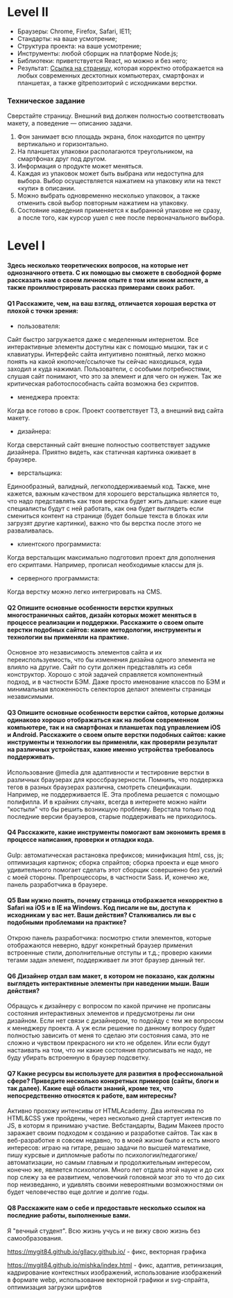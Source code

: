 # Level II 

* Браузеры: Chrome, Firefox, Safari, IE11; 
* Стандарты: на ваше усмотрение; 
* Структура проекта: на ваше усмотрение; 
* Инструменты: любой сборщик на платформе Node.js; 
* Библиотеки: приветствуется React, но можно и без него; 
* Результат: [Cсылка на страницу](https://mygit84.github.io/cats/), которая корректно отображается на любых современных десктопных компьютерах, смартфонах и планшетах, а также gitрепозиторий с исходниками верстки. 

### Техническое задание
Сверстайте страницу. Внешний вид должен полностью соответствовать макету, а поведение — описанию задачи.

1. Фон занимает всю площадь экрана, блок находится по центру вертикально и горизонтально. 
2. На планшетах упаковки располагаются треугольником, на смартфонах друг под другом. 
3. Информация о продукте может меняться. 
4. Каждая из упаковок может быть выбрана или недоступна для выбора. Выбор осуществляется нажатием на упаковку или на текст «купи» в описании. 
5. Можно выбрать одновременно несколько упаковок, а также отменить свой выбор повторным нажатием на упаковку. 
6. Состояние наведения применяется к выбранной упаковке не сразу, а после того, как курсор ушел с нее после первоначального выбора. 

# Level I

#### Здесь несколько теоретических вопросов, на которые нет однозначного ответа. С их помощью вы сможете в свободной форме рассказать нам о своем личном опыте в том или ином аспекте, а также проиллюстрировать рассказ примерами своих работ.

#### Q1 Расскажите, чем, на ваш взгляд, отличается хорошая верстка от плохой с точки зрения:

 * пользователя: 
 
 Сайт быстро загружается даже с меделенным интернетом. Все интерактивные элементы доступны как с помощью мышки, так и с клавиатуры. Интерфейс сайта интуитивно понятный, легко можно понять на какой кнопочке/ссылочке ты сейчас находишься, куда заходил и куда нажимал.  Пользователи, с особыми потребностями, слушая сайт понимают, что это за элемент и для чего он нужен. Так же критическая работоспособнасть сайта возможна без скриптов. 
 
 * менеджера проекта:
 
 Когда все готово в срок. Проект соответствует ТЗ, а внешний вид сайта макету.
 
 * дизайнера:
 
 Когда сверстанный сайт внешне полностью соответствует задумке дизайнера. Приятно видеть, как статичная картинка оживает в браузере.
 
 * верстальщика:
 
 Единообразный, валидный, легкоподдерживаемый код. Также, мне кажется, важным качеством для хорошего верстальщика является то, что надо представлять как твоя верстка будет жить дальше: какие еще специалисты будут с ней работать, как она будет выглядеть если смениться контент на странице (будет больше текста в блоках или загрузят другие картинки), важно что бы верстка после этого не разваливалась.
 
 * клиентского программиста:
 
 Когда верстальщик максимально подготовил проект для дополнения его скриптами. Например, прописал необходимые классы для js.
 
 * серверного программиста:

Когда верстку можно легко интегрировать на CMS.


#### Q2 Опишите основные особенности верстки крупных многостраничных сайтов, дизайн которых может меняться в процессе реализации и поддержки. Расскажите о своем опыте верстки подобных сайтов: какие методологии, инструменты и технологии вы применяли на практике.  
Основное это независимость элементов сайта и их переиспользуемость, что бы изменения дизайна одного элемента не влияло на другие. Сайт по сути должен представлять из себя конструктор. Хорошо с этой задачей справляется компонентный подход, и в частности БЭМ. Даже просто именование классов по БЭМ и минимальная вложенность селекторов делают элементы страницы независимыми.


#### Q3 Опишите основные особенности верстки сайтов, которые должны одинаково хорошо отображаться как на любом современном компьютере, так и на смартфонах и планшетах под управлением iOS и Android. Расскажите о своем опыте верстки подобных сайтов: какие инструменты и технологии вы применяли, как проверяли результат на различных устройствах, какие именно устройства требовалось поддерживать.

Использование @media для адаптивности и тестировние верстки в различных браузерах для кроссбраузерности. Помнить, что поддержка тегов в разных браузерах различна, смотреть спецификации. Например, <picture> не поддерживается IE. Эта проблема решается с помощью полифилла. И в крайних случаях, всегда в интернете можно найти "костыли" что бы решить возникшую проблему.
Верстала только под последние версии браузеров, старые поддерживать не приходилось.


#### Q4 Расскажите, какие инструменты помогают вам экономить время в процессе написания, проверки и отладки кода.

Gulp: автоматическая растановка префиксов; минификация html, css, js; оптимизация картинок; сборка спрайтов; сборка проекта и еще много удивительного помогает сделать этот сборщик совершенно без усилий с моей стороны. Препроцессоры, в частности Sass. И, конечно же, панель разработчика в браузере.


#### Q5 Вам нужно понять, почему страница отображается некорректно в Safari на iOS и в IE на Windows. Код писали не вы, доступа к исходникам у вас нет. Ваши действия? Сталкивались ли вы с подобными проблемами на практике?

Открою панель разработчика: посмотрю стили элементов, которые отображаются неверно, вдруг конкретный браузер применил встроенные стили, дополнительные отступы и т.д.; проверю какими тегами задан элемент, поддерживает ли этот браузер данный тег.


#### Q6 Дизайнер отдал вам макет, в котором не показано, как должны выглядеть интерактивные элементы при наведении мыши. Ваши действия?

Обращусь к дизайнеру с вопросом по какой причине не прописаны состояния интерактивных элементов и предусмотрены ли они дизайном. Если нет связи с дизайнером, то подойду с тем же вопросом к менеджеру проекта. А уж если решение по данному вопросу будет полностью зависить от меня то сделаю эти состояния сама, это не сложно и чувством прекрасного ни кто не обделен. Или если будут настаивать на том, что ни какие состояния прописывать не надо, не буду убирать встроенную в браузер подсветку.


#### Q7 Какие ресурсы вы используете для развития в профессиональной сфере? Приведите несколько конкретных примеров (сайты, блоги и так далее). Какие ещё области знаний, кроме тех, что непосредственно относятся к работе, вам интересны?

Активно прохожу интенсивы от HTMLAcademy. Два интенсива по HTML&CSS уже пройдены, через несколько дней стартует интенсив по JS, в которм я принимаю участие. 
Вебстандарты, Вадим Макеев просто заражает своим подходом к созданию и разработке сайтов.
Так как в веб-разработке я совсем недавно, то в моей жизни было и есть много интересов: играю на гитаре, решаю задачи по высшей математике, пишу курсвые и дипломные работы по психологии/педагогике/автоматизации, но самым главным и продолжительным интересом, конечно же, является психология. Много лет отдала этой науке и до сих пор слежу за ее развитием, человечкий головной мозг это то что до сих пор неизведанно, и удивлять своими невероятными возможностями он будет человечество еще долгие и долгие годы. 


#### Q8 Расскажите нам о себе и предоставьте несколько ссылок на последние работы, выполненные вами. 
Я "вечный студент". Всю жизнь учусь и не вижу свою жизнь без самообразования.

https://mygit84.github.io/gllacy.github.io/ - фикс, векторная графика

https://mygit84.github.io/mishka/index.html - фикс, адаптив, ретинизация, кадрирование контекстных изображений, использование изображений в формате webp, использование векторной графики и svg-спрайта, оптимизация загрузки шрифтов
